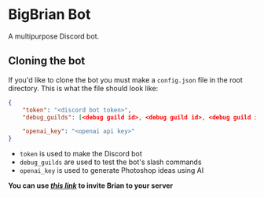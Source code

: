 # **BigBrian Bot**

A multipurpose Discord bot.


## **Cloning the bot**
If you'd like to clone the bot you must make a `config.json` file in the root directory. This is what the file should look like:
```json
{
    "token": "<discord bot token>",
    "debug_guilds": [<debug guild id>, <debug guild id>, <debug guild id>],

    "openai_key": "<openai api key>"
}
```
- `token` is used to make the Discord bot
- `debug_guilds` are used to test the bot's slash commands
- `openai_key` is used to generate Photoshop ideas using AI



**You can use *[this link](https://discord.com/api/oauth2/authorize?client_id=823113494500605975&permissions=8&scope=bot%20applications.commands)* to invite Brian to your server**